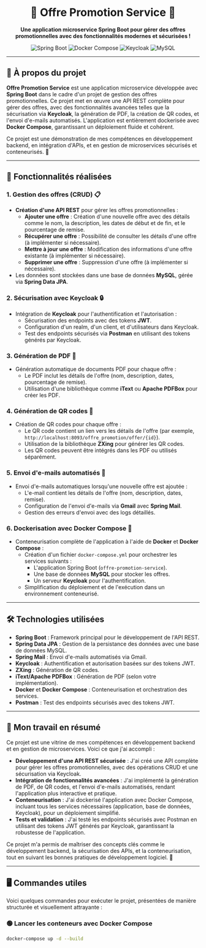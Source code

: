 <div align="center">
  <h1>🎉 Offre Promotion Service 🎉</h1>
  <p>
    <strong>Une application microservice Spring Boot pour gérer des offres promotionnelles avec des fonctionnalités modernes et sécurisées !</strong>
  </p>

  <!-- Badges pour ajouter des couleurs -->
  <img src="https://img.shields.io/badge/Spring%20Boot-3.2.5-brightgreen.svg" alt="Spring Boot">
  <img src="https://img.shields.io/badge/Docker-Compose-blue.svg" alt="Docker Compose">
  <img src="https://img.shields.io/badge/Keycloak-Security-orange.svg" alt="Keycloak">
  <img src="https://img.shields.io/badge/MySQL-Database-blue.svg" alt="MySQL">
</div>

---

## 🌟 À propos du projet

**Offre Promotion Service** est une application microservice développée avec **Spring Boot** dans le cadre d'un projet de gestion des offres promotionnelles. Ce projet met en œuvre une API REST complète pour gérer des offres, avec des fonctionnalités avancées telles que la sécurisation via **Keycloak**, la génération de PDF, la création de QR codes, et l'envoi d'e-mails automatisés. L'application est entièrement dockerisée avec **Docker Compose**, garantissant un déploiement fluide et cohérent.

Ce projet est une démonstration de mes compétences en développement backend, en intégration d'APIs, et en gestion de microservices sécurisés et conteneurisés. 🚀

---

## 🎯 Fonctionnalités réalisées

### 1. Gestion des offres (CRUD) 📋
- **Création d'une API REST** pour gérer les offres promotionnelles :
  - **Ajouter une offre** : Création d'une nouvelle offre avec des détails comme le nom, la description, les dates de début et de fin, et le pourcentage de remise.
  - **Récupérer une offre** : Possibilité de consulter les détails d'une offre (à implémenter si nécessaire).
  - **Mettre à jour une offre** : Modification des informations d'une offre existante (à implémenter si nécessaire).
  - **Supprimer une offre** : Suppression d'une offre (à implémenter si nécessaire).
- Les données sont stockées dans une base de données **MySQL**, gérée via **Spring Data JPA**.

### 2. Sécurisation avec Keycloak 🔒
- Intégration de **Keycloak** pour l'authentification et l'autorisation :
  - Sécurisation des endpoints avec des tokens **JWT**.
  - Configuration d'un realm, d'un client, et d'utilisateurs dans Keycloak.
  - Test des endpoints sécurisés via **Postman** en utilisant des tokens générés par Keycloak.

### 3. Génération de PDF 📄
- Génération automatique de documents PDF pour chaque offre :
  - Le PDF inclut les détails de l'offre (nom, description, dates, pourcentage de remise).
  - Utilisation d'une bibliothèque comme **iText** ou **Apache PDFBox** pour créer les PDF.

### 4. Génération de QR codes 📲
- Création de QR codes pour chaque offre :
  - Le QR code contient un lien vers les détails de l'offre (par exemple, `http://localhost:8093/offre_promotion/offer/{id}`).
  - Utilisation de la bibliothèque **ZXing** pour générer les QR codes.
  - Les QR codes peuvent être intégrés dans les PDF ou utilisés séparément.

### 5. Envoi d'e-mails automatisés 📧
- Envoi d'e-mails automatiques lorsqu'une nouvelle offre est ajoutée :
  - L'e-mail contient les détails de l'offre (nom, description, dates, remise).
  - Configuration de l'envoi d'e-mails via **Gmail** avec **Spring Mail**.
  - Gestion des erreurs d'envoi avec des logs détaillés.

### 6. Dockerisation avec Docker Compose 🐳
- Conteneurisation complète de l'application à l'aide de **Docker** et **Docker Compose** :
  - Création d'un fichier `docker-compose.yml` pour orchestrer les services suivants :
    - L'application Spring Boot (`offre-promotion-service`).
    - Une base de données **MySQL** pour stocker les offres.
    - Un serveur **Keycloak** pour l'authentification.
  - Simplification du déploiement et de l'exécution dans un environnement conteneurisé.

---

## 🛠️ Technologies utilisées

- **Spring Boot** : Framework principal pour le développement de l'API REST.
- **Spring Data JPA** : Gestion de la persistance des données avec une base de données MySQL.
- **Spring Mail** : Envoi d'e-mails automatisés via Gmail.
- **Keycloak** : Authentification et autorisation basées sur des tokens JWT.
- **ZXing** : Génération de QR codes.
- **iText/Apache PDFBox** : Génération de PDF (selon votre implémentation).
- **Docker** et **Docker Compose** : Conteneurisation et orchestration des services.
- **Postman** : Test des endpoints sécurisés avec des tokens JWT.

---

## 🚀 Mon travail en résumé

Ce projet est une vitrine de mes compétences en développement backend et en gestion de microservices. Voici ce que j'ai accompli :

- **Développement d'une API REST sécurisée** : J'ai créé une API complète pour gérer les offres promotionnelles, avec des opérations CRUD et une sécurisation via Keycloak.
- **Intégration de fonctionnalités avancées** : J'ai implémenté la génération de PDF, de QR codes, et l'envoi d'e-mails automatisés, rendant l'application plus interactive et pratique.
- **Conteneurisation** : J'ai dockerisé l'application avec Docker Compose, incluant tous les services nécessaires (application, base de données, Keycloak), pour un déploiement simplifié.
- **Tests et validation** : J'ai testé les endpoints sécurisés avec Postman en utilisant des tokens JWT générés par Keycloak, garantissant la robustesse de l'application.

Ce projet m'a permis de maîtriser des concepts clés comme le développement backend, la sécurisation des APIs, et la conteneurisation, tout en suivant les bonnes pratiques de développement logiciel. 🌟

---

## 🖥️ Commandes utiles

Voici quelques commandes pour exécuter le projet, présentées de manière structurée et visuellement attrayante :

### 🟢 Lancer les conteneurs avec Docker Compose
```bash
docker-compose up -d --build
